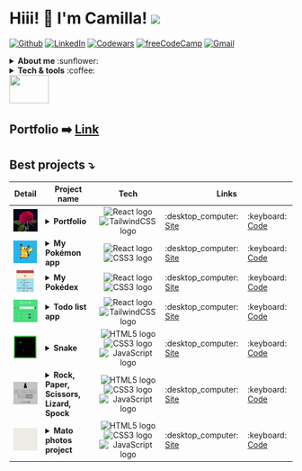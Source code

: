 # Hiii! :wave: I'm Camilla! <img src="https://media.giphy.com/media/mGcNjsfWAjY5AEZNw6/giphy.gif" width="50">

[![Github](https://img.shields.io/badge/-Github-181717?style=flat&logo=Github&logoColor=white)](https://github.com/stars/Camilla-Scarton/lists/rocket-projects) 
[![LinkedIn](https://img.shields.io/badge/-LinkedIn-0077B5?style=flat&logo=LinkedIn&logoColor=white)](https://www.linkedin.com/in/camilla-scarton/) 
[![Codewars](https://img.shields.io/badge/-Codewars-ef4444?style=flat&logo=Codewars&logoColor=white)](https://www.codewars.com/users/Camilla%20Scarton)
[![freeCodeCamp](https://img.shields.io/badge/-freeCodeCamp-181717?style=flat&logo=freeCodeCamp&logoColor=white)](https://www.freecodecamp.org/Camilla_Scarton)
[![Gmail](https://img.shields.io/badge/-Gmail-E62229?style=flat&logo=Gmail&logoColor=white)](mailto:camy.s96@gmail.com)

<details>
  <summary><b>About me</b> :sunflower:</summary>
  <table align="center">
    <tr>
      <td><img align="left" src="https://media.giphy.com/media/aTCvcjvNPdgYZPaRjq/giphy.gif" width="130" height="150" /></td>
      <td>
        <strong>I'm an italian :pizza: web developer. I love music :notes:, cats :smiley_cat: and Sudoku :pencil2:.<br>
        I'm currently working on a complex puzzle :jigsaw: with each piece representing a new skill I acquire :hammer_and_wrench:.<br>
        If I'm not reachable, I'm problably cooking :fried_egg:, gardening :seedling: or crocheting :yarn:.</strong>
      </td>
    </tr>
  </table>
</details>

<details>
  <summary><b>Tech & tools</b> :coffee:</summary>
  <img src="https://img.shields.io/badge/JavaScript-282C34?logo=javascript&logoColor=F7DF1E" alt="JavaScript logo" title="JavaScript" height="25" />
  &nbsp;
  <img src="https://img.shields.io/badge/TypeScript-282C34?logo=typescript&logoColor=3178C6" alt="TypeScript logo" title="TypeScript" height="25" />
  &nbsp;
  <img src="https://img.shields.io/badge/HTML5-282C34?logo=html5&logoColor=E34F26" alt="HTML5 logo" title="HTML5" height="25" />
  &nbsp;
  <img src="https://img.shields.io/badge/CSS3-282C34?logo=css3&logoColor=1572B6" alt="CSS3 logo" title="CSS3" height="25" />
  &nbsp;
  <img src="https://img.shields.io/badge/Sass-282C34?logo=sass" alt="CSS3 logo" title="Sass" height="25" />
  &nbsp;
  <img src="https://img.shields.io/badge/TailwindCSS-282C34?logo=tailwindcss&logoColor=0EA5E9" alt="TailwindCSS logo" title="TailwindCSS" height="25" />
  &nbsp;
  <img src="https://img.shields.io/badge/Bootstrap-282C34?logo=bootstrap&logoColor=712CF9" alt="Bootstrap logo" title="Bootstrap" height="25" />
  &nbsp;
  <img src="https://img.shields.io/badge/React-282C34?logo=react&logoColor=61DAFB" alt="React logo" title="React" height="25" />
  &nbsp;
  <img src="https://img.shields.io/badge/Redux-282C34?logo=redux&logoColor=764ABC" alt="Redux logo" title="Redux" height="25" />
  &nbsp;
  <img src="https://img.shields.io/badge/Angular-282C34?logo=angular" alt="Angular logo" title="Angular" height="25" />
  &nbsp;
  <img src="https://img.shields.io/badge/npm-282C34?logo=npm" alt="npm logo" title="npm" height="25" />
  &nbsp;
  <img src="https://img.shields.io/badge/Node.js-282C34?logo=node.js&logoColor=43853D" alt="Node.js logo" title="Node.js" height="25" />
  &nbsp;
  <img src="https://img.shields.io/badge/Postman-282C34?logo=Postman" alt="Postman logo" title="Postman" height="25" />
  &nbsp;
  <img src="https://img.shields.io/badge/PocketBase-282C34?logo=pocketbase" alt="PocketBase logo" title="PocketBase" height="25" />
  &nbsp;
  <img src="https://img.shields.io/badge/git-282C34?logo=git&logoColor=F05032" alt="git logo" title="git" height="25" />
  &nbsp;
  <img src="https://img.shields.io/badge/GitKraken-282C34?logo=gitkraken" alt="git kraken" title="kraken" height="25" />
  &nbsp;
  <img src="https://img.shields.io/badge/VSCode-282C34?logo=visual-studio-code&logoColor=007ACC" alt="Visual Studio Code logo" title="Visual Studio Code" height="25" />
  &nbsp;
  <img src="https://img.shields.io/badge/GitHub-282C34?logo=github&logoColor=white" alt="GitHub logo" title="GitHub" height="25" />
  &nbsp;
  <img src="https://img.shields.io/badge/Vite-282C34?logo=vite" alt="Vite logo" title="Vite" height="25" />
  &nbsp;
  <img src="https://img.shields.io/badge/Python-282C34?logo=python" alt="Python logo" title="Python" height="25" />
  &nbsp;
  <img src="https://img.shields.io/badge/Java-282C34?logo=openjdk" alt="Java logo" title="Java" height="25" />
</details>

<img src="https://media.giphy.com/media/4PVeey0T30PAiBYq9n/giphy.gif" width="70" height="50" />

## Portfolio :arrow_right: <a href="https://camilla-scarton.github.io/portfolio/" target="_blank">Link</a>

## Best projects :arrow_heading_down:

<table>
<thead>
  <tr>
    <th>Detail</th>
    <th>Project name</th>
    <th>Tech</th>
    <th colspan="2">Links</th>
  </tr>
</thead>
<tbody>
  
  <tr>
    <td align="center">
      <img src="./img/screen_portfolio.jpg" alt="screen-portfolio" height="40">
    </td>
    <td>
      <details>
        <summary><strong>Portfolio</strong></summary>
        My portfolio with 3 sections: About, Projects and Experiences.
      </details>
    </td>
    <td align="center">
      <img src="https://img.shields.io/badge/%20-282C34?logo=react&logoColor=61DAFB" alt="React logo" title="React" height="25" />
      <img src="https://img.shields.io/badge/%20-282C34?logo=tailwindcss&logoColor=0EA5E9" alt="TailwindCSS logo" title="TailwindCSS" height="25" />
    </td>
    <td>:desktop_computer: <a href="https://camilla-scarton.github.io/portfolio/" target="_blank">Site</a></td>
    <td>:keyboard: <a href="https://github.com/Camilla-Scarton/portfolio" target="_blank">Code</a></td>
  </tr>
  
  <tr>
    <td align="center">
      <img src="./img/screen_pokemon-app.jpg" alt="screen-pokemon-app" height="40">
    </td>
    <td>
      <details>
        <summary><strong>My Pokémon app</strong></summary>
        A Pokémon web app with a landing page and 2 sections: List and Search.
      </details>
    </td>
    <td align="center">
      <img src="https://img.shields.io/badge/%20-282C34?logo=react&logoColor=61DAFB" alt="React logo" title="React" height="25" />
      <img src="https://img.shields.io/badge/%20-282C34?logo=css3&logoColor=1572B6" alt="CSS3 logo" title="CSS3" height="25" />
    </td>
    <td>:desktop_computer: <a href="https://camilla-scarton.github.io/pokemon-app/" target="_blank">Site</a></td>
    <td>:keyboard: <a href="https://github.com/Camilla-Scarton/pokemon-app" target="_blank">Code</a></td>
  </tr>
  
  <tr>
    <td align="center">
      <img src="./img/screen_pokedex.jpg" alt="screen-pokedex" height="40">
    </td>
    <td>
      <details>
        <summary><strong>My Pokédex</strong></summary>
        Pokémon list with filters, scroll buttons and a details section!
      </details>
    </td>
    <td align="center">
      <img src="https://img.shields.io/badge/%20-282C34?logo=react&logoColor=61DAFB" alt="React logo" title="React" height="25" />
      <img src="https://img.shields.io/badge/%20-282C34?logo=css3&logoColor=1572B6" alt="CSS3 logo" title="CSS3" height="25" />
    </td>
    <td>:desktop_computer: <a href="https://camilla-scarton.github.io/pokedex/" target="_blank">Site</a></td>
    <td>:keyboard: <a href="https://github.com/Camilla-Scarton/pokedex" target="_blank">Code</a></td>
  </tr>
  
  <tr>
    <td align="center">
      <img src="./img/screen_todo.jpg" alt="screen-todo" height="40">
    </td>
    <td>
      <details>
        <summary><strong>Todo list app</strong></summary>
        Make your todos list, saved in the localStorage!
      </details>
    </td>
    <td align="center">
      <img src="https://img.shields.io/badge/%20-282C34?logo=react&logoColor=61DAFB" alt="React logo" title="React" height="25" />
      <img src="https://img.shields.io/badge/%20-282C34?logo=tailwindcss&logoColor=0EA5E9" alt="TailwindCSS logo" title="TailwindCSS" height="25" />
    </td>
    <td>:desktop_computer: <a href="https://camilla-scarton.github.io/Todo-app-green/" target="_blank">Site</a></td>
    <td>:keyboard: <a href="https://github.com/Camilla-Scarton/Todo-app-green" target="_blank">Code</a></td>
  </tr>
  
  <tr>
    <td align="center">
      <img src="./img/screen_snake.jpg" alt="screen-snake" height="40">
    </td>
    <td>
      <details>
        <summary><strong>Snake</strong></summary>
        Snake game with two modes and sound effects!
      </details>
    </td>
    <td align="center">
      <img src="https://img.shields.io/badge/%20-282C34?logo=html5&logoColor=E34F26" alt="HTML5 logo" title="HTML5" height="25" />
      <img src="https://img.shields.io/badge/%20-282C34?logo=css3&logoColor=1572B6" alt="CSS3 logo" title="CSS3" height="25" />
      <img src="https://img.shields.io/badge/%20-282C34?logo=javascript&logoColor=F7DF1E" alt="JavaScript logo" title="JavaScript" height="25"/>
    </td>
    <td>:desktop_computer: <a href="https://camilla-scarton.github.io/snake/" target="_blank">Site</a></td>
    <td>:keyboard: <a href="https://github.com/Camilla-Scarton/snake" target="_blank">Code</a></td>
  </tr>

  <tr>
    <td align="center">
      <img src="./img/screen_r-p-s-l-s.jpg" alt="screen-rock-paper-scissors-lizard-spock" height="40">
    </td>
    <td>
      <details>
        <summary><strong>Rock, Paper, Scissors, Lizard, Spock</strong></summary>
        Simple version of the expanded game... with an Easter egg!
      </details>
    </td>
    <td align="center">
      <img src="https://img.shields.io/badge/%20-282C34?logo=html5&logoColor=E34F26" alt="HTML5 logo" title="HTML5" height="25" />
      <img src="https://img.shields.io/badge/%20-282C34?logo=css3&logoColor=1572B6" alt="CSS3 logo" title="CSS3" height="25" />
      <img src="https://img.shields.io/badge/%20-282C34?logo=javascript&logoColor=F7DF1E" alt="JavaScript logo" title="JavaScript" height="25"/>
    </td>
    <td>:desktop_computer: <a href="https://camilla-scarton.github.io/rock-paper-scissors-lizard-spock/" target="_blank">Site</a></td>
    <td>:keyboard: <a href="https://github.com/Camilla-Scarton/rock-paper-scissors-lizard-spock" target="_blank">Code</a></td>
  </tr>
  
  <tr>
    <td align="center">
      <img src="./img/screen_mato.jpg" alt="screen-mato" height="40">
    </td>
    <td>
      <details>
        <summary><strong>Mato photos project</strong></summary>
        Move your mouse and see my beautiful cat!
      </details>
    </td>
    <td align="center">
      <img src="https://img.shields.io/badge/%20-282C34?logo=html5&logoColor=E34F26" alt="HTML5 logo" title="HTML5" height="25" />
      <img src="https://img.shields.io/badge/%20-282C34?logo=css3&logoColor=1572B6" alt="CSS3 logo" title="CSS3" height="25" />
      <img src="https://img.shields.io/badge/%20-282C34?logo=javascript&logoColor=F7DF1E" alt="JavaScript logo" title="JavaScript" height="25"/>
    </td>
    <td>:desktop_computer: <a href="https://camilla-scarton.github.io/mato/" target="_blank">Site</a></td>
    <td>:keyboard: <a href="https://github.com/Camilla-Scarton/mato" target="_blank">Code</a></td>
  </tr>
  
</tbody>
</table>
